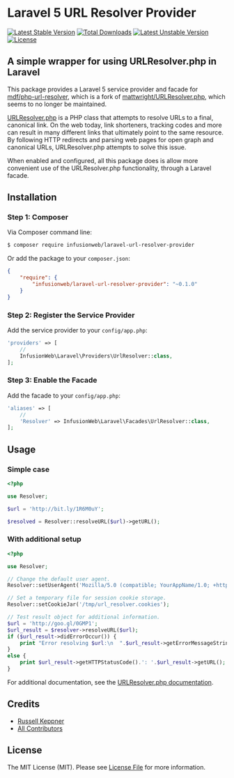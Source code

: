 # Laravel 5 URL Resolver Provider
[![Latest Stable Version](https://poser.pugx.org/infusionweb/laravel-url-resolver-provider/v/stable)](https://packagist.org/packages/infusionweb/laravel-url-resolver-provider) [![Total Downloads](https://poser.pugx.org/infusionweb/laravel-url-resolver-provider/downloads)](https://packagist.org/packages/infusionweb/laravel-url-resolver-provider) [![Latest Unstable Version](https://poser.pugx.org/infusionweb/laravel-url-resolver-provider/v/unstable)](https://packagist.org/packages/infusionweb/laravel-url-resolver-provider) [![License](https://poser.pugx.org/infusionweb/laravel-url-resolver-provider/license)](https://packagist.org/packages/infusionweb/laravel-url-resolver-provider)

## A simple wrapper for using URLResolver.php in Laravel

This package provides a Laravel 5 service provider and facade for [mdf/php-url-resolver](https://github.com/mdf092/URLResolver.php), which is a fork of [mattwright/URLResolver.php](https://github.com/mattwright/URLResolver.php), which seems to no longer be maintained.

[URLResolver.php](https://github.com/mdf092/URLResolver.php) is a PHP class that attempts to resolve URLs to a final, canonical link. On the web today, link shorteners, tracking codes and more can result in many different links that ultimately point to the same resource. By following HTTP redirects and parsing web pages for open graph and canonical URLs, URLResolver.php attempts to solve this issue.

When enabled and configured, all this package does is allow more convenient use of the URLResolver.php functionality, through a Laravel facade.

## Installation

### Step 1: Composer

Via Composer command line:

```bash
$ composer require infusionweb/laravel-url-resolver-provider
```

Or add the package to your `composer.json`:

```json
{
    "require": {
        "infusionweb/laravel-url-resolver-provider": "~0.1.0"
    }
}
```

### Step 2: Register the Service Provider

Add the service provider to your `config/app.php`:

```php
'providers' => [
    //
    InfusionWeb\Laravel\Providers\UrlResolver::class,
];
```

### Step 3: Enable the Facade

Add the facade to your `config/app.php`:

```php
'aliases' => [
    //
    'Resolver' => InfusionWeb\Laravel\Facades\UrlResolver::class,
];
```

## Usage

### Simple case

```php
<?php

use Resolver;

$url = 'http://bit.ly/1R6M0uY';

$resolved = Resolver::resolveURL($url)->getURL();
```

### With additional setup

```php
<?php

use Resolver;

// Change the default user agent.
Resolver::setUserAgent('Mozilla/5.0 (compatible; YourAppName/1.0; +http://www.example.com)');

// Set a temporary file for session cookie storage.
Resolver::setCookieJar('/tmp/url_resolver.cookies');

// Test result object for additional information.
$url = 'http://goo.gl/0GMP1';
$url_result = $resolver->resolveURL($url);
if ($url_result->didErrorOccur()) {
    print "Error resolving $url:\n  ".$url_result->getErrorMessageString();
}
else {
    print $url_result->getHTTPStatusCode().': '.$url_result->getURL();
}
```

For additional documentation, see the [URLResolver.php documentation](https://github.com/mdf092/URLResolver.php/blob/master/README.md).

## Credits

- [Russell Keppner](https://github.com/rkeppner)
- [All Contributors](https://github.com/InfusionWeb/laravel-url-resolver-provider/contributors)

## License

The MIT License (MIT). Please see [License File](LICENSE.md) for more information.
